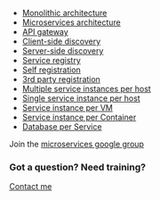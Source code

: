 ---
---
* [Monolithic architecture](/patterns/monolithic.html)
* [Microservices architecture](/patterns/microservices.html)
* [API gateway](/patterns/apigateway.html)
* [Client-side discovery](/patterns/client-side-discovery.html)
* [Server-side discovery](/patterns/server-side-discovery.html)
* [Service registry](/patterns/service-registry.html)
* [Self registration](/patterns/self-registration.html)
* [3rd party registration](/patterns/3rd-party-registration.html)
* [Multiple service instances per host](/patterns/deployment/multiple-services-per-host.html)
* [Single service instance per host](/patterns/deployment/single-service-per-host.html)
* [Service instance per VM](/patterns/deployment/service-per-vm.html)
* [Service instance per Container](/patterns/deployment/service-per-container.html)
* [Database per Service](/patterns/data/database-per-service.html)

Join the [microservices google group](https://groups.google.com/forum/#!forum/microservices)

<div class="bg-info well well-lg" style="width:80%;">
  <h3>Got a question? Need training?</h3>
  <a class="btn btn-primary" href="http://www.chrisrichardson.net/microserviceslanding.html">Contact me</a>
</div>
